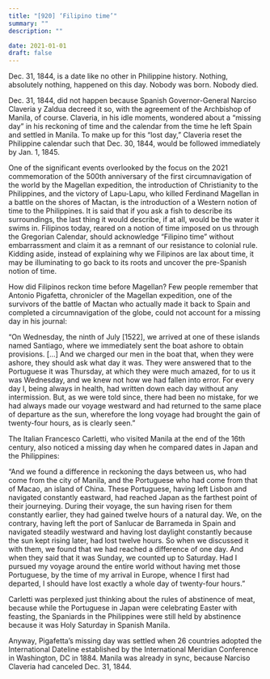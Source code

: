 ```yaml
---
title: "[920] ‘Filipino time’"
summary: ""
description: ""

date: 2021-01-01
draft: false
---
```


Dec. 31, 1844, is a date like no other in Philippine history. Nothing, absolutely nothing, happened on this day. Nobody was born. Nobody died.

Dec. 31, 1844, did not happen because Spanish Governor-General Narciso Claveria y Zaldua decreed it so, with the agreement of the Archbishop of Manila, of course. Claveria, in his idle moments, wondered about a “missing day” in his reckoning of time and the calendar from the time he left Spain and settled in Manila. To make up for this “lost day,” Claveria reset the Philippine calendar such that Dec. 30, 1844, would be followed immediately by Jan. 1, 1845.

One of the significant events overlooked by the focus on the 2021 commemoration of the 500th anniversary of the first circumnavigation of the world by the Magellan expedition, the introduction of Christianity to the Philippines, and the victory of Lapu-Lapu, who killed Ferdinand Magellan in a battle on the shores of Mactan, is the introduction of a Western notion of time to the Philippines. It is said that if you ask a fish to describe its surroundings, the last thing it would describe, if at all, would be the water it swims in. Filipinos today, reared on a notion of time imposed on us through the Gregorian Calendar, should acknowledge “Filipino time” without embarrassment and claim it as a remnant of our resistance to colonial rule. Kidding aside, instead of explaining why we Filipinos are lax about time, it may be illuminating to go back to its roots and uncover the pre-Spanish notion of time.

How did Filipinos reckon time before Magellan? Few people remember that Antonio Pigafetta, chronicler of the Magellan expedition, one of the survivors of the battle of Mactan who actually made it back to Spain and completed a circumnavigation of the globe, could not account for a missing day in his journal:

“On Wednesday, the ninth of July [1522], we arrived at one of these islands named Santiago, where we immediately sent the boat ashore to obtain provisions. […] And we charged our men in the boat that, when they were ashore, they should ask what day it was. They were answered that to the Portuguese it was Thursday, at which they were much amazed, for to us it was Wednesday, and we knew not how we had fallen into error. For every day I, being always in health, had written down each day without any intermission. But, as we were told since, there had been no mistake, for we had always made our voyage westward and had returned to the same place of departure as the sun, wherefore the long voyage had brought the gain of twenty-four hours, as is clearly seen.”

The Italian Francesco Carletti, who visited Manila at the end of the 16th century, also noticed a missing day when he compared dates in Japan and the Philippines:

“And we found a difference in reckoning the days between us, who had come from the city of Manila, and the Portuguese who had come from that of Macao, an island of China. These Portuguese, having left Lisbon and navigated constantly eastward, had reached Japan as the farthest point of their journeying. During their voyage, the sun having risen for them constantly earlier, they had gained twelve hours of a natural day. We, on the contrary, having left the port of Sanlucar de Barrameda in Spain and navigated steadily westward and having lost daylight constantly because the sun kept rising later, had lost twelve hours. So when we discussed it with them, we found that we had reached a difference of one day. And when they said that it was Sunday, we counted up to Saturday. Had I pursued my voyage around the entire world without having met those Portuguese, by the time of my arrival in Europe, whence I first had departed, I should have lost exactly a whole day of twenty-four hours.”

Carletti was perplexed just thinking about the rules of abstinence of meat, because while the Portuguese in Japan were celebrating Easter with feasting, the Spaniards in the Philippines were still held by abstinence because it was Holy Saturday in Spanish Manila.

Anyway, Pigafetta’s missing day was settled when 26 countries adopted the International Dateline established by the International Meridian Conference in Washington, DC in 1884. Manila was already in sync, because Narciso Claveria had canceled Dec. 31, 1844.
